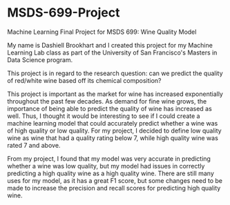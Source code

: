# MSDS-699-Project
Machine Learning Final Project for MSDS 699: Wine Quality Model

My name is Dashiell Brookhart and I created this project for my Machine Learning Lab class as part of the University of San Francisco's Masters in Data Science program. 

This project is in regard to the research question: can we predict the quality of red/white wine based off its chemical composition? 

This project is important as the market for wine has increased exponentially throughout the past few decades. As demand for fine wine grows, the importance of being able to predict the quality of wine has increased as well. Thus, I thought it would be interesting to see if I could create a machine learning model that could accurately predict whether a wine was of high quality or low quality. For my project, I decided to define low quality wine as wine that had a quality rating below 7, while high quality wine was rated 7 and above. 

From my project, I found that my model was very accurate in predicting whether a wine was low quality, but my model had issues in correctly predicting a high quality wine as a high quality wine. There are still many uses for my model, as it has a great F1 score, but some changes need to be made to increase the precision and recall scores for predicting high quality wine.
